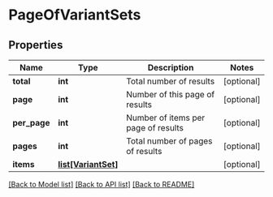 # PageOfVariantSets

## Properties
Name | Type | Description | Notes
------------ | ------------- | ------------- | -------------
**total** | **int** | Total number of results | [optional] 
**page** | **int** | Number of this page of results | [optional] 
**per_page** | **int** | Number of items per page of results | [optional] 
**pages** | **int** | Total number of pages of results | [optional] 
**items** | [**list[VariantSet]**](VariantSet.md) |  | [optional] 

[[Back to Model list]](../README.md#documentation-for-models) [[Back to API list]](../README.md#documentation-for-api-endpoints) [[Back to README]](../README.md)


